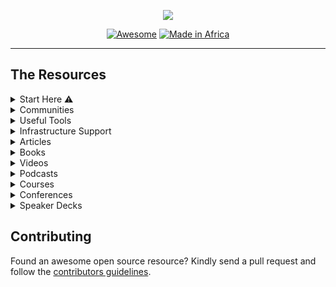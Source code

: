 <div align="center">
  
![](https://repository-images.githubusercontent.com/283972796/ccf68e00-d30c-11ea-9a44-9bd671232ecc)

[![Awesome](https://cdn.rawgit.com/sindresorhus/awesome/d7305f38d29fed78fa85652e3a63e154dd8e8829/media/badge.svg)](https://github.com/sindresorhus/awesome) [![Made in Africa](https://img.shields.io/badge/Made%20in-Africa-008751.svg?style=flat-square)](https://github.com/oscafrica/awesome-open-source)

</div>

---

## The Resources

<details>
  <summary>
    Start Here ⚠️
  </summary
    <br />
    <br /> 
    
   - [Projects for new contributors](https://github.com/showcases/great-for-new-contributors) - A collection of projects that have a history and reputation for being welcoming to new open-source contributors.
   - [Tools for Open Source](https://github.com/collections/tools-for-open-source) - A collection of software to make running your open source project a little bit easier.
   - [Open Source Programs](https://github.com/tapaswenipathak/Open-Source-Programs) — A detailed list of paid and unpaid open source programs and internships.
   - [Made in Nigeria](https://github.com/acekyd/made-in-nigeria) — A curation of awesome tools built by Nigerians 🇳🇬.
   - [Made in Kenya](https://github.com/MadeInKenya/madeinkenya.github.io) — A curation of awesome tools built by Kenyans 🇰🇪.
   - [Made in Ghana](https://github.com/viclotana/MadeInGhana) — A curation of awesome tools built by Ghanaians 🇬🇭.
   - [Made in Zambia](https://github.com/ZambianTech/made-in-zambia) — A curation of awesome tools built by Zambians 🇿🇲.
    
</details>

<details>
  <summary>
    Communities
  </summary
    <br />
    <br />
    
   - [Open Source Community Africa](https://oscafrica.org)
   - [Open Source Initiative](https://opensource.org)
   - [The Linux Foundation](https://www.linuxfoundation.org)
   - [GNOME Community](https://wiki.gnome.org/Community)
   - [EddieHub Community](https://github.com/EddieHubCommunity)
   - [OSS Cameroon](https://github.com/osscameroon)
   - [DVS Tech Community](https://github.com/dvstechlabs)
   - [KDE Community](https://community.kde.org)
   - [FOSS Asia](https://fossasia.org)
    
</details>
  
<details>
  <summary>
    Useful Tools
  </summary
    <br />
    <br />
    
   - [Awesome Open Source](https://awesomeopensource.com) - Find and compare 326,000+ open source projects.
   - [Open Sauced](https://opensauced.pizza) - An intelligence platform for OSS developers and maintainers with deep insights.
   - [FossFox OSS Jobs](https://fossfox.com) - Work with open-source and get paid for it by finding products hiring engineering talent.
   - [Open Collective](https://opencollective.com) - Manage your finances so everyone can see where money comes from and where it goes.
   - [CodeTriage](https://codetriage.com) - Personalized OSS issues delivered directly to your inbox. 
   - [Good First Issue](https://goodfirstissue.dev) - A collection of easy pickings from popular OSS projects.
   - [Good First Issues](https://goodfirstissues.com) - Find great OSS projects, discover issues and repositories with good first issue and help wanted labels.
   - [Up For Grabs](https://up-for-grabs.net) - A list of projects which have curated tasks specifically for new contributors.
   - [First Contributions](https://firstcontributions.github.io) - A hands-on tutorial that walks you through contributions workflow on GitHub.
   - [Contributor Ninja](https://contributor.ninja) - A platform to find GitHub issues in several languages.
   - [Gauger](https://gauger.io/contrib) - Find beginner friendly OSS projects to work on.
   - [24 Pull Requests](https://24pullrequests.com) - A collection of OSS projects tickets that are good for new contributors and guides for contributing.
   - [Issue Hub](https://issuehub.pro/) - Contribute to open source by searching issue labels to find the right project for you.
   - [Pull Request Roulette](https://pullrequestroulette.com) - A list of pull requests submitted for review, belonging to open source projects hosted on GitHub.
   
</details>

<details>
  <summary>
    Infrastructure Support
  </summary
    <br />
    <br />
    
   - [DigitalOcean Open Source Credits](https://www.digitalocean.com/open-source/credits-for-projects)
   - [Gitbook OSS Plan](https://docs.gitbook.com/account-management/plans/apply-for-the-non-profit-open-source-plan)
   - [OpenInfra Foundation Hosting](https://openinfra.dev/projects/hosting)
   - [Azure Open Source Credits](https://opensource.microsoft.com/azure-credits)
   - [Google Cloud Research Credits](https://edu.google.com/programs/credits/research)
   - [Assured Open Source Software](https://cloud.google.com/security/products/assured-open-source-software)
   
</details>

<details>
  <summary>
     Articles
  </summary
    <br />
    <br />
    
   - [Open Source Guides](https://opensource.guide)
   - [Make your first open-source contribution](https://dev.to/denicmarko/make-your-first-open-source-contribution-4b0n)
   - [How to become an Open Source Contributor](https://taskwarrior.org/docs/first_time.html)
   - [Getting started with contributing to open source](https://stackoverflow.blog/2020/08/03/getting-started-with-contributing-to-open-source/)
   - [How To Contribute To Open Source: Getting Started With Git](https://www.digitalocean.com/community/tutorials/how-to-contribute-to-open-source-getting-started-with-git)
   - [How getting into Open Source has been awesome for me](https://kentcdodds.com/blog/how-getting-into-open-source-has-been-awesome-for-me)
   - [How To Maintain Open-Source Software Projects](https://www.digitalocean.com/community/tutorials/how-to-maintain-open-source-software-projects)
   - [Your First PR](https://yourfirstpr.github.io/)
   - [How To Get Started In Open Source](https://readwrite.com/2014/10/10/open-source-diversity-how-to-contribute/)
   - [The Definitive Guide to Contributing to Open Source](https://www.freecodecamp.org/news/the-definitive-guide-to-contributing-to-open-source-900d5f9f2282/)
   - [Evaluating Open Source Projects](https://producingoss.com/en/evaluating-oss-projects.html)
   - [A Beginner’s Very Bumpy Journey Through The World of Open Source](https://www.freecodecamp.org/news/a-beginners-very-bumpy-journey-through-the-world-of-open-source-4d108d540b39/)
   - [5 tips for getting involved in open source projects on github](https://fasani.hashnode.dev/5-tips-for-getting-involved-in-open-source-projects-on-github-ckdrmibup00unfzs1e56ugo1q)
   - [How to Be a Good Open Source Project Owner – The Ultimate Guide](https://www.freecodecamp.org/news/ultimate-owners-guide-to-open-source/)
   - [The Ultimate Guide to Open Source](https://www.freecodecamp.org/news/the-ultimate-guide-to-open-source/) 
   - [Making clean PR for Open Source Contributors (PEP 8 Style)](https://ayush-raj-blogs.hashnode.dev/making-clean-pr-for-open-source-contributors-pep-8-style)
   - [Ways you can contribute to Open Source](https://movi.hashnode.dev/10-ways-you-can-contribute-to-open-source-ckfljitve00cspds1d0cmbzv2)
   - [Getting Started With Open-Source: How To Contribute](https://catalins.tech/getting-started-with-open-source-how-to-contribute)
   - [Step by step guide to contributing on GitHub](https://www.dataschool.io/how-to-contribute-on-github/)
   - [Open Source contributions: A catalyst for growth](https://edidiongasikpo.com/open-source-contributions-a-catalyst-for-growth)
   - [Contributing to Open Source projects](https://www.codemotion.com/magazine/dev-hub/backend-dev/contributing-to-open-source-projects/)
   - [A guide to making open source contributions](https://pulkitsinghdev.hashnode.dev/how-to-contribute-to-open-source)
   - [How to Contribute to Open-Source Projects](https://rubygarage.org/blog/how-contribute-to-open-source-projects)
   - [Contribute Beyond Code: Open Source for Everyone](https://dev.to/sigje/contribute-beyond-code-open-source-for-everyone-593j)
   - [Beginner's Guide to Open Source Contribution](https://ololade.hashnode.dev/series/beginners-guide-to-open-source-contribution)
   - [The beginner's guide to contributing to a GitHub project](https://akrabat.com/the-beginners-guide-to-contributing-to-a-github-project/)
   - [The beginner's guide to contributing to Open Source](https://www.works-hub.com/learn/the-beginners-guide-to-contributing-to-open-source-4a526)
   - [The Technical Writer's Guide To Contributing To Open Source Projects](https://edidiongasikpo.com/the-technical-writers-guide-to-contributing-to-open-source-projects)
   - [How to Contribute to Open Source Projects – A Beginner's Guide](https://www.freecodecamp.org/news/how-to-contribute-to-open-source-projects-beginners-guide/)
   - [The Ultimate Guide to Open Source](https://www.freecodecamp.org/news/the-ultimate-guide-to-open-source/)
   - [How to Choose and Care for a Secure Open Source Project](https://www.freecodecamp.org/news/how-to-choose-and-care-for-a-secure-open-source-project/)
   - [The Ultimate Owners Guide to Open Source](https://www.freecodecamp.org/news/ultimate-owners-guide-to-open-source/)
   - [Open Source Stamina](https://kentcdodds.com/blog/open-source-stamina)
   - [Why You Should Start Contributing to Open Source Software Right Now](https://www.freecodecamp.org/news/why-you-should-start-contributing-to-open-source-software-right-now/)
   - [The Pros and Cons of Open Source Software Development](https://www.freecodecamp.org/news/what-is-great-about-developing-open-source-and-what-is-not/)
   - [Building the Open Source Community We Want](https://kentcdodds.com/blog/building-the-open-source-community-we-want)
   - [How I learn an Open Source Codebase](https://kentcdodds.com/blog/how-i-learn-an-open-source-codebase)
   - [Introducing: How to Contribute to Open Source](https://kentcdodds.com/blog/introducing-how-to-contribute-to-open-source)
   - [What open source project should I contribute to?](https://kentcdodds.com/blog/what-open-source-project-should-i-contribute-to)
   - [First Timers Only](https://kentcdodds.com/blog/first-timers-only)
   - [Get Involved In Open Source Today](https://www.hanselman.com/blog/GetInvolvedInOpenSourceTodayHowToContributeAPatchToAGitHubHostedOpenSourceProjectLikeCode52.aspx)
   - [Why open source?](https://ben.balter.com/2015/11/23/why-open-source/)
   - [Tips for growing communities around your open source project](https://ben.balter.com/2017/11/10/twelve-tips-for-growing-communities-around-your-open-source-project/)
   - [Best practices in open source: internal collaboration](https://ben.balter.com/2015/03/08/open-source-best-practices-internal-collaboration/)
   - [Best practices in open source: external collaboration](https://ben.balter.com/2015/03/17/open-source-best-practices-external-engagement/)
   - [Why you shouldn’t write your own open source license](https://ben.balter.com/2016/08/01/why-you-shouldnt-write-your-own-open-source-license/)
   - [Everything an open source maintainer might need to know about open source licensing](https://ben.balter.com/2017/11/28/everything-an-open-source-maintainer-might-need-to-know-about-open-source-licensing/)
   - [Self-taught Software Developers: Why Open Source is important to us](https://medium.com/rocknnull/self-taught-software-engineers-why-open-source-is-important-to-us-fe2a3473a576)
   - [So you wanna open source a project, eh?](https://dev.to/captainsafia/so-you-wanna-open-source-a-project-eh-5779)
   - [Why I love contributing to open source software](https://www.errietta.me/blog/open-source/)
   - [What Does “Open Source” Even Mean?](https://medium.com/@kenjagan/what-does-open-source-even-mean-p5-js-edition-98c02d354b39)
   - [Tips For New Open Source Maintainers](https://lord.io/oss-tips/)
   - [Scaling Open Source Communities](https://krausefx.com/blog/scaling-open-source-communities)
   - [Kindly Closing Pull Requests](https://github.blog/2016-03-15-kindly-closing-pull-requests/)
   - [OSS project maintainer notes](https://www.jeffgeerling.com/blog/2016/why-i-close-prs-oss-project-maintainer-notes)
   - [My condolences, you’re now the maintainer of a popular open source project](https://danielbachhuber.com/2016/06/26/my-condolences-youre-now-the-maintainer-of-a-popular-open-source-project/)
   - [What success really looks like in open source](https://medium.com/@nayafia/what-success-really-looks-like-in-open-source-2dd1facaf91c#.pbieg7stv)
   - [Advice To Open Source Project Contributors](https://taskwarrior.org/docs/advice.html)
   - [How To Contribute To Open-Source Projects As A Beginner](https://daily.dev/blog/how-to-contribute-to-open-source-projects-as-a-beginner)
   - [Open Source Projects](https://www.upgrad.com/blog/tag/open-source-projects/)
   - [Open Source Projects Ideas](https://www.upgrad.com/blog/tag/open-source-project-ideas/)
   - [Everything Open Source](https://logique.hashnode.dev/everything-open-source-cky8brlwv0rxd5ns1c3jn61aw)
   
</details>

<details>
  <summary>
    Books
  </summary
    <br />
    <br />
    
   - [Producing Open Source Software: How To Run A Successful Free Software Project](https://www.amazon.com/Producing-Open-Source-Software-Successful/dp/0596007590)
   - [Forge Your Future with Open Source: Build Your Skills. Build Your Network. Build the Future of Technology](https://www.amazon.com/Forge-Your-Future-Open-Source/dp/1680503014)
   - [Open (Source) for Business: A Practical Guide to Open Source Software Licensing - Third Edition](https://www.amazon.com/dp/B086G6XDM1?tag=uuid10-20)
   - [Open Source Static Code Analysis Tool A Complete Guide](https://www.amazon.com/Source-Static-Analysis-Complete-Guide/dp/0655942386?tag=uuid10-20)
   - [Open Source Governance A Complete Guide](https://www.amazon.com/Open-Source-Governance-Complete-Guide/dp/0655943102?tag=uuid10-20)
   - [Open Source Notebook: Open Sourcerer](https://www.amazon.com/Open-Source-Notebook-Sourcerer-Inches/dp/1700126016?tag=uuid10-20)
   - [Open Sources: Voices from the Open Source Revolution](https://www.amazon.com/dp/1565925823?tag=uuid10-20)
   - [Working in Public: The Making and Maintenance of Open Source Software](https://www.amazon.com/Working-Public-Making-Maintenance-Software/dp/0578675862/ref=sr_1_2?dchild=1&keywords=open+source&qid=1627244642&s=books&sr=1-2)
   - [Entreprenerd: Building a Multi-Million-Dollar Business with Open Source Software](https://www.amazon.com/Entreprenerd-Building-Multi-Million-Dollar-Business-Software-ebook/dp/B09516H7LY/ref=sr_1_3?dchild=1&keywords=open+source&qid=1627244690&s=books&sr=1-3)
   - [Intellectual Property and Open Source: A Practical Guide to Protecting Code](https://www.amazon.com/Intellectual-Property-Open-Source-Protecting/dp/0596517963/ref=sr_1_12?dchild=1&keywords=open+source&qid=1627244690&s=books&sr=1-12)
   - [Understanding Open Source and Free Software Licensing](https://www.amazon.com/Understanding-Open-Source-Software-Licensing/dp/0596005814/ref=pd_bxgy_img_1/142-0255904-0756168?pd_rd_w=2AAiV&pf_rd_p=c64372fa-c41c-422e-990d-9e034f73989b&pf_rd_r=B56H43PW2MBZGSZPDKRA&pd_rd_r=f8e98e8b-1fb6-4dee-a617-64adcc48343d&pd_rd_wg=OkEwO&pd_rd_i=0596005814&psc=1)
   - [Open Source Licensing: Software Freedom and Intellectual Property Law](https://www.amazon.com/Open-Source-Licensing-Software-Intellectual/dp/0131487876/ref=pd_sbs_2/142-0255904-0756168?pd_rd_w=O2Jmx&pf_rd_p=3676f086-9496-4fd7-8490-77cf7f43f846&pf_rd_r=WFVCK53MGCMWXHP5TT0F&pd_rd_r=cba59fe4-8139-4165-b7e5-a37b50150f71&pd_rd_wg=Zlc9T&pd_rd_i=0131487876&psc=1)
   - [The Open Source Alternative](https://www.amazon.com/Open-Source-Alternative-Understanding-Opportunities/dp/0470194952/ref=pd_sim_5/142-0255904-0756168?pd_rd_w=NYlLz&pf_rd_p=6caf1c3a-a843-4189-8efc-81b67e85dc96&pf_rd_r=72BSPQAVZSVV5WAF481P&pd_rd_r=30cf2ab6-d784-4e41-a069-c492a0a8d918&pd_rd_wg=dE9El&pd_rd_i=0470194952&psc=1)
   - [Open Source Property: Volume 1](https://www.amazon.com/Open-Source-Property-Jeremy-Sheff/dp/B08GG2DN9M/ref=sr_1_14?dchild=1&keywords=open+source&qid=1627244690&s=books&sr=1-14)
   - [Open Source Property: Volume 2](https://www.amazon.com/Open-Source-Property-Jeremy-Sheff/dp/B08GFYF69C/ref=pd_bxgy_img_1/142-0255904-0756168?pd_rd_w=MTuUy&pf_rd_p=c64372fa-c41c-422e-990d-9e034f73989b&pf_rd_r=0SGKXTNNH99N8P6WSB9K&pd_rd_r=b2f3385b-db10-4aec-bde8-24d5b5e3bec2&pd_rd_wg=LoMPm&pd_rd_i=B08GFYF69C&psc=1)
   - [Embracing Insanity: Open Source Software Development](https://www.amazon.com/Embracing-Insanity-Source-Software-Development/dp/0672319896/ref=sr_1_46?dchild=1&keywords=open+source&qid=1627245304&s=books&sr=1-46)
   - [The Success of Open Source](https://www.amazon.com/Success-Open-Source-Steven-Weber/dp/0674018583)
   - [The Architecture Of Open Source Applications](https://www.amazon.com/Architecture-Open-Source-Applications/dp/1257638017/ref=as_li_ss_tl?keywords=open+source&qid=1579288709&sr=8-12&linkCode=sl1&tag=solutionsre04-20&linkId=41cd4b50c76820c83cb477021a850822&language=en_US)
   - [The Architecture of Open Source Applications, Volume II: Structure, Scale, and a Few More Fearless Hacks](https://www.amazon.com/Architecture-Open-Source-Applications-Structure-ebook/dp/B008940UYK)
   - [Open Source for the Enterprise: Managing Risks, Reaping Rewards](https://www.amazon.com/Open-Source-Enterprise-Managing-Reaping/dp/0596101198)
   - [Perspectives on Free and Open Source Software (The MIT Press)](https://www.amazon.com/Perspectives-Free-Source-Software-Press/dp/0262562278)
   - [The Performance of Open Source Applications](https://www.amazon.com/Performance-Open-Source-Applications/dp/1304488780)
   - [Rebel Code: Linux and the Open Source Revolution](https://www.amazon.com/Rebel-Code-Linux-Source-Revolution-ebook/dp/B005I57NZ2/ref=as_li_ss_tl?keywords=open+source&qid=1579289424&refinements=p_72:2661619011&rnid=2661617011&sr=8-57&linkCode=sl1&tag=solutionsre04-20&linkId=61398f18974ba77ed7bfc6ccf4972330&language=en_US)
   
</details>
    
<details>
  <summary>
    Videos
  </summary
    <br />
    <br />
    
   - [The Rise Of Open-Source Software](https://www.youtube.com/watch?v=SpeDK1TPbew)
   - [Contributing to Open Source on GitHub for beginners](https://www.youtube.com/watch?v=k6KcaMffxac)
   - [What is Open Source Software](https://www.youtube.com/watch?v=1ehpgbb3XD0)
   - [How Open Source Changed My Life with Max Stoiber](https://www.youtube.com/watch?v=ifq3xhik8tE)
   - [Open Source vs. Closed Source Software](https://www.youtube.com/watch?v=2q91vTvc7YE)
   - [How to Build an Open Source Business](https://www.youtube.com/watch?v=c9SJAPxU5bs)
   - [How do I start working with Open Source and GitHub?](https://www.youtube.com/watch?v=lyiBnyPPnG4)
   - [The mind behind Linux | Linus Torvalds](https://www.youtube.com/watch?v=o8NPllzkFhE)
   - [Panel: Open source in Africa](https://www.youtube.com/watch?v=CFvwIX-gjSI)
   - [Complete Guide to Open Source - How to Contribute](https://youtu.be/yzeVMecydCE)
   - [Tips for contributing to Open Source with Github](https://youtu.be/kP-rEaamgHM)
   - [Managing an Open Source Project](https://www.youtube.com/watch?v=zCJyiBu12Jw)
   - [Level Up as an Open Source Contributor](https://youtu.be/pASY8b8QWcs)
   - [Getting Into Open Source for Fun & Profit](https://youtu.be/b_e-Uzag31w)
   - [How open source has made me and the stuff I make better](https://www.youtube.com/watch?v=6mtPPkKchcQ)
   - [Building The Open Source Community We Want](https://www.youtube.com/watch?v=OGeoH-sqePE)
   - [Managing an Open Source Project - UtahJS](https://www.youtube.com/watch?v=jKI1Kj5VXqE)
   - [Open Sourcing Your Stuff](https://www.youtube.com/watch?v=Zlu3QvuwruY)
   - [Pieter Hintjens - Building Open Source Communities](https://youtu.be/uzxcILudFWM)
   - [Contributing to Open Source for the first time](https://youtu.be/c6b6B9oN4Vg)
   - [Getting started with Open Source & GitHub](https://youtu.be/3HqN-YS8eso)
   - [How to contribute to Open Source?](https://www.youtube.com/watch?v=LvkRaIKX1L8)
   - [Contributing to Open Source](https://www.youtube.com/watch?v=vcLlsnH7r8k)
   - [Why Open Source Contribution is Essential to your Business ](https://www.youtube.com/watch?v=figcsHHHT0o)
   - [A Million Ways To Contribute To Open Source; It’s Not Just About Code](https://www.youtube.com/watch?v=qeuu_aSPlao)
   - [A Newcomer's Guide to Open Source Contribution](https://www.youtube.com/watch?v=8QaezVWLydM)
   - [How to Open Source Like a Pro](https://www.youtube.com/watch?v=MT6M_sqAuZo)
   - [How I Started Contributing to Open Source and Why You Should Too](https://www.youtube.com/watch?v=GAqfMNB-YBU)
   - [Jessica McKellar: Contribute with me! Getting started with open source development](https://www.youtube.com/watch?v=k17GqN9dT3Q)
   - [Make Your First Open Source Contribution || Beginners Guide to Open Source](https://www.youtube.com/watch?v=9yx3XZq4JxM)
   - [How To Get Started With Open Source](https://www.youtube.com/watch?v=GbqSvJs-6W4)
   - [A Practical Guide to Open Source Contribution](https://www.youtube.com/watch?v=Y6k_pW_7yLI)
   - [How to start with Open Source software contributions](https://www.youtube.com/watch?v=Tq4RZ-JH6aM)
   - [The Open Source Contributor Funnel: Turning Users Into Maintainers](https://www.youtube.com/watch?v=OsOZpF6LFcw)
   - [Contributing to Open-Source Projects as a New Python Developer: How to Do It](https://www.youtube.com/watch?v=jTTf4oLkvaM)
   - [A new way to contribute to open source](https://www.youtube.com/watch?v=FYkBA9epUEk)
   - [Starting an Open Source Project](https://www.youtube.com/watch?v=nKfl3EQ0twg)
   - [How to contribute to OPEN SOURCE projects on Github](https://www.youtube.com/watch?v=b_aF5zk22cA)
   - [How to find Github Repos to contribute to](https://www.youtube.com/watch?v=W7AewHnxMig)
   - [I want you to contribute to open source](https://www.youtube.com/watch?v=hwdeUG_gySI)
   - [Complete Guide to Open Source Contributions](https://www.youtube.com/watch?v=RHETubkhjY8&list=PLR0CKdeR_FyscaxEksDVXc4UQvlOFLYS6&t=0s)
   - [Get started with Open Source](https://www.youtube.com/watch?v=Y5HIJeR9hk0)
   
</details>
  
<details>
  <summary>
    Podcasts
  </summary
    <br />
    <br />
    
   - [Ubuntu Podcast](https://ubuntupodcast.org) - Latest news and issues facing Ubuntu users and Free Software fans in general.
   - [Command Line Heroes](https://www.redhat.com/en/command-line-heroes) - Epic true tales of how developers, programmers, hackers, geeks, and open source rebels are revolutionizing the technology landscape.
   - [The README Podcast](https://github.com/readme/podcast)- On The ReadME Podcast, we take a look behind the scenes of the most impactful open source projects and the developers who make them happen.
   - [FLOSS Weekly](https://twit.tv/shows/floss-weekly) - FLOSS all about Free Libre Open Source Software with talks with the most interesting and important people in the Open Source and Free Software community.
   - [The Open Source Way](https://podcasts.google.com/feed/aHR0cHM6Ly9wb2RjYXN0Lm9wZW5zYXAuaW5mby9vcGVuLXNvdXJjZS13YXkvZmVlZC9tcDMv?ep=14) - This podcast is about the difference, value or drop that open source can be. Each episode we talk with experts about open source related topics and why they do it the open source way.
   - [The Changelog: Software Development, Open Source](https://podcasts.google.com/feed/aHR0cHM6Ly9jaGFuZ2Vsb2cuY29tL3BvZGNhc3QvZmVlZA) - Conversations with the hackers, leaders, and innovators of the software world. This is a polyglot podcast. All programming languages, platforms, and communities are welcome. Open source moves fast. Keep up.
   - [LINUX Unplugged](https://podcasts.google.com/feed/aHR0cHM6Ly9saW51eHVucGx1Z2dlZC5jb20vcnNz) - An open show powered by community LINUX Unplugged takes the best attributes of open collaboration and turns it into a weekly show about Linux.
   - [Linux Weekly Daily Wednesday](https://podcasts.google.com/feed/aHR0cHM6Ly9saW51eGdhbWVjYXN0LmNvbS9mZWVkL2x3ZHdtcDMv) - A weekly dose of all thing Linux and open source with a slice of Pi for good measure.
   - [Open Source – Software Engineering Daily](https://podcasts.google.com/feed/aHR0cHM6Ly9zb2Z0d2FyZWVuZ2luZWVyaW5nZGFpbHkuY29tL2NhdGVnb3J5L29wZW4tc291cmNlL2ZlZWQv?sa=X&ved=0CAMQ4aUDahcKEwig76j7qfzxAhUAAAAAHQAAAAAQDg) - Open source technology episodes of Software Engineering Daily. At the gym or on your commute, you can listen to long-form interviews about software engineering. After every episode, you should feel like you are 1% better at understanding how the software works.
   - [Reality 2.0](https://podcasts.google.com/feed/aHR0cHM6Ly93d3cucmVhbGl0eTJjYXN0LmNvbS9yc3M) - Join Linux and Open Source advocates, Doc Searls and Katherine Druckman, as they navigate the new digital world, covering topics related to Linux and Open Source, as well as digital privacy, security, and other current issues.
   - [Impactful Open Source](https://podcasts.google.com/feed/aHR0cHM6Ly9mZWVkcy5maXJlc2lkZS5mbS9pbXBhY3RmdWxvcGVuc291cmNlL3Jzcw) - We seek out stories of open source successes, moving from beyond source code and into the world at large. We focus on code that didn't just turn into a large enterprise business, but which passed through universities, cities, governments, and the world to make a real difference in people's lives. Our guests are open sorcerers, academics, open-source program officers, and everyone in between.
   - [The Craft Of Open Source](https://podcasts.google.com/feed/aHR0cHM6Ly9mZWVkcy5wb2RldGl6ZS5jb20vcnNzLy1tUmxFdmJ6dQ?ep=14) - This bi-weekly show is focused on the ins and outs of the Open Source Software Community. Join Ben as he speaks with the brightest minds that have brought us some of the most adopted technologies on earth. Each episode is an interview with creators, maintainers, entrepreneurs, and key contributors to the open-source community.
   - [Open Source For Business](https://podcasts.google.com/feed/aHR0cHM6Ly9hbmNob3IuZm0vcy8yZWI0ZTczMC9wb2RjYXN0L3Jzcw?sa=X&ved=0CBYQ27cFahcKEwjgis64qvzxAhUAAAAAHQAAAAAQFw) - Your company uses open-source software but needs to better understand how to effectively manage it. In this podcast, Eunice Chendjou and Henry Badgery host interviews with some of the world's top experts that sit at the intersection of business and open source.
   - [Open Source Voices](https://podcasts.google.com/feed/aHR0cHM6Ly93d3cub3BlbnNvdXJjZXZvaWNlcy5vcmcvcnNz) - After years of producing Linux, BSD, and Other Open Source Podcasts, I came to the realization that we almost always focus on technology. It makes sense, we all love tech, that's why we are who we are. But the community we are apart of is full of varied and fascinating people that make that tech. This is my attempt to highlight the people who are helping us dream up and build the future around us.
   - [Scotland Open Source](https://podcasts.google.com/feed/aHR0cHM6Ly93d3cuc3ByZWFrZXIuY29tL3Nob3cvNDQyMTMyNC9lcGlzb2Rlcy9mZWVk?sa=X&ved=0CDMQ27cFahcKEwjIjrfEqbjxAhUAAAAAHQAAAAAQAg) - Scotland Open Source talks to maintainers, advocates, and companies from Scotland's vibrant open source community. Hosted by Ashley Nicolson, we have in-depth conversations on all aspects of the open-source often from the different perspectives of working full-time in its communities. We also help promote our guests and their projects and generally discuss the importance and impact of open source in the Scottish tech industry. 
   - [Free as in Freedom](https://podcasts.google.com/feed/aHR0cDovL2ZhaWYudXMvZmVlZHMvY2FzdC1tcDMv) - A bi-weekly discussion of legal, policy, and other issues in the open-source and software freedom community (including occasional interviews) from Brooklyn, New York, USA.
   - [Open Source Underdogs](https://podcasts.google.com/feed/aHR0cHM6Ly9vcGVuc291cmNldW5kZXJkb2dzLmNvbS9mZWVkLw?ep=14) - A podcast for entrepreneurs about open-source software. In each episode, we chat with a founder or leader to explore how they are building thriving businesses around open-source software. Our goal is to demystify how entrepreneurs can stay true to their open-source objectives while also building sustainable, profitable businesses that fuel innovation and ensure longevity.
   - [Open Source Creative](https://podcasts.google.com/feed/aHR0cDovL2ZhaWYudXMvZmVlZHMvY2FzdC1tcDMv) - A weekly podcast where I ramble about creativity, process, and open-source software. The show features in-depth discussions about the nature of open-source software and how it relates to doing creative work. And interviews!
   - [The Binary Times Audiocast](https://podcasts.google.com/feed/aHR0cHM6Ly90aGViaW5hcnl0aW1lcy5uZXQvcnNzLW9nZy54bWw) - Linux and open-source tips, tricks, and discussion. Free software, hardware, and modern culture. 
   - [FLOSS For Science](https://podcasts.google.com/feed/aHR0cHM6Ly9mbG9zc2ZvcnNjaWVuY2UuZ2l0aHViLmlvL2ZlZWQueG1s) - Interviews with scientists who are using or developing free and libre open-source software. 
   - [Breaking Into Open Source](https://podcasts.google.com/feed/aHR0cHM6Ly9icmVha2luZ29zLmxpYnN5bi5jb20vcnNz) - Have you ever wondered what would it be to contribute to open-source software? Or is curious about how to get started? Well, wonder no more! In this podcast we let Bob and Josh take us through the tour of the wonderful world of open source, as seen through developers. 
   - [Humans Of Open Source](https://podcasts.google.com/feed/aHR0cHM6Ly9hbmNob3IuZm0vcy80MDU1MjRjOC9wb2RjYXN0L3Jzcw) - A podcast where we explore the human side of working on open-source software. We talk to contributors about how, what, and why they contribute in order to uncover the human element behind the open-source communities that power our digital infrastructure.
   - [Open Source System Podcast](https://podcasts.google.com/feed/aHR0cDovL29wZW5zb3VyY2VzeXN0ZW1wb2RjYXN0LnZmLmlvL2ZlZWQv?sa=X&ved=0CCIQ27cFahcKEwjIjrfEqbjxAhUAAAAAHQAAAAAQAg) - The Open Source System Podcast brings you the latest open source projects and news. We try to focus only on open source software and cover projects that are created in any programming language. If you have a goal to become more involved with open source software then this podcast is for you!
   - [Sustain](https://podcasts.google.com/feed/aHR0cHM6Ly9mZWVkcy5maXJlc2lkZS5mbS9zdXN0YWluL3Jzcw?sa=X&ved=0CDIQ27cFahcKEwjIjrfEqbjxAhUAAAAAHQAAAAAQAg) - Sustain brings together practitioners, sustainers, funders, researchers and maintainers of the open source ecosystem. We have conversations about the health and sustainability of the open source community. We learn about the ins and outs of what ‘open source’ entails in the real world.
  
</details>

<details>
  <summary>
    Courses
  </summary
    <br />
    <br />
    
   - [How to Contribute to an Open Source Project on GitHub](https://egghead.io/courses/how-to-contribute-to-an-open-source-project-on-github)
   - [Identifying How to Contribute to an Open Source Project on GitHub](https://egghead.io/lessons/javascript-identifying-how-to-contribute-to-an-open-source-project-on-github)
   - [Introduction to Open Source](https://www.codecademy.com/learn/introduction-to-open-source)
   
</details>

<details>
  <summary>
    Conferences
  </summary
    <br />
    <br />
    
   - [Open Source Festival](http://festival.oscafrica.org)
   - [Sustain Summit](https://sustainoss.org/events)
   - [Sustain Africa](http://festival.oscafrica.org/sustain-africa)
   - [Open Source Summit Japan](https://events.linuxfoundation.org/open-source-summit-japan)
   - [FOSSASIA Open Tech Summit](https://events.fossasia.org)
   
</details>
  
<details>
  <summary>
    Speaker Decks
  </summary
    <br />
    <br />
    
   - [Effective Documentation: The Key to Open Source Growth](https://slides.com/bolajiayodeji/effective-oss-docs)
   - [The Values of Open Source](https://speakerdeck.com/campoy/the-values-of-open-source)
   - [Version Control with Git and GitHub](https://slides.com/bolajiayodeji/version-control-with-git-and-github)
   - [Introduction to Open Source](https://slides.com/bolajiayodeji/demystifying-open-source)
   
</details>

## Contributing
Found an awesome open source resource? Kindly send a pull request and follow the [contributors guidelines](/CONTRIBUTING.md).
